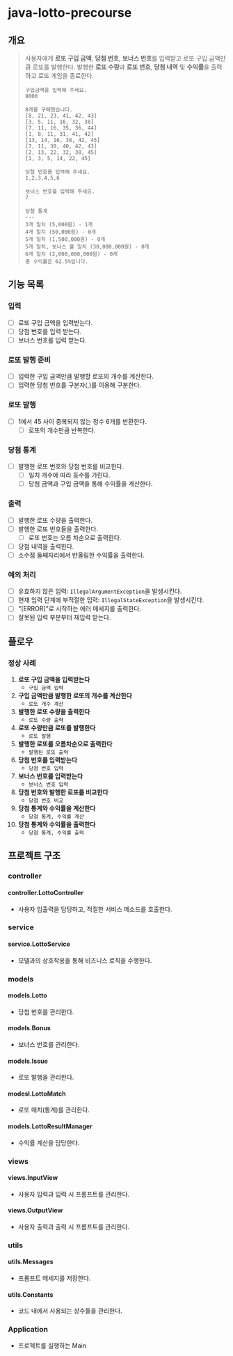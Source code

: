 # java-lotto-precourse
## 개요 
> 사용자에게 **로또 구입 금액**, **당첨 번호**, **보너스 번호**를 입력받고 로또 구입 금액만큼 로또를 발행한다.
> 발행한 **로또 수량**과 **로또 번호**, **당첨 내역** 및 **수익률**을 출력하고 로또 게임을 종료한다.
>
> ```
> 구입금액을 입력해 주세요.
> 8000
>
> 8개를 구매했습니다.
> [8, 21, 23, 41, 42, 43]
> [3, 5, 11, 16, 32, 38]
> [7, 11, 16, 35, 36, 44]
> [1, 8, 11, 31, 41, 42]
> [13, 14, 16, 38, 42, 45]
> [7, 11, 30, 40, 42, 43]
> [2, 13, 22, 32, 38, 45]
> [1, 3, 5, 14, 22, 45]
>
> 당첨 번호를 입력해 주세요.
> 1,2,3,4,5,6
>
> 보너스 번호를 입력해 주세요.
> 7
>
> 당첨 통계
> ---
> 3개 일치 (5,000원) - 1개
> 4개 일치 (50,000원) - 0개
> 5개 일치 (1,500,000원) - 0개
> 5개 일치, 보너스 볼 일치 (30,000,000원) - 0개
> 6개 일치 (2,000,000,000원) - 0개
> 총 수익률은 62.5%입니다.
> ```

## 기능 목록

### 입력
- [ ] 로또 구입 금액을 입력받는다.
- [ ] 당첨 번호를 입력 받는다.
- [ ] 보너스 번호를 입력 받는다.
### 로또 발행 준비
- [ ] 입력한 구입 금액만큼 발행할 로또의 개수를 계산한다.
- [ ] 입력한 당첨 번호를 구분자(,)를 이용해 구분한다. 
### 로또 발행
- [ ] 1에서 45 사이 중복되지 않는 정수 6개를 반환한다.
  - [ ] 로또의 개수만큼 반복한다.
### 당첨 통계 
- [ ] 발행한 로또 번호와 당첨 번호를 비교한다.
  - [ ] 일치 개수에 따라 등수를 가린다.
  - [ ] 당첨 금액과 구입 금액을 통해 수익률을 계산한다.
### 출력
- [ ] 발행한 로또 수량을 출력한다.
- [ ] 발행한 로또 번호들을 출력한다.
  - [ ] 로또 번호는 오름 차순으로 출력한다. 
- [ ] 당첨 내역을 출력한다.
- [ ] 소수점 둘째자리에서 반올림한 수익률을 출력한다. 
### 예외 처리
  - [ ] 유효하지 않은 입력: ```IllegalArgumentException```을 발생시킨다.
  - [ ] 현재 입력 단계에 부적절한 입력: ```IllegalStateException```을 발생시킨다.
  - [ ] "[ERROR]"로 시작하는 에러 메세지를 출력한다.
  - [ ] 잘못된 입력 부분부터 재입력 받는다.

## 플로우

### 정상 사례
1. **로또 구입 금액을 입력받는다**  
   - `구입 금액 입력`  
2. **구입 금액만큼 발행한 로또의 개수를 계산한다**  
   - `로또 개수 계산`
3. **발행한 로또 수량을 출력한다**  
   - `로또 수량 출력`
4. **로또 수량만큼 로또를 발행한다**  
   - `로또 발행`
5. **발행한 로또를 오름차순으로 출력한다**  
   - `발행된 로또 출력`
6. **당첨 번호를 입력받는다**  
   - `당첨 번호 입력`
7. **보너스 번호를 입력받는다**  
   - `보너스 번호 입력`
8. **당첨 번호와 발행한 로또를 비교한다**  
   - `당첨 번호 비교`
9. **당첨 통계와 수익률을 계산한다**  
   - `당첨 통계, 수익률 계산`
10. **당첨 통계와 수익률을 출력한다**
    - `당첨 통계, 수익률 출력`

## 프로젝트 구조
### controller
#### controller.LottoController
- 사용자 입출력을 담당하고, 적절한 서비스 메소드를 호출한다.
### service
#### service.LottoService
- 모델과의 상호작용을 통해 비즈니스 로직을 수행한다.
### models
#### models.Lotto
- 당첨 번호를 관리한다.
#### models.Bonus
- 보너스 번호를 관리한다.
#### models.Issue
- 로또 발행을 관리한다.
#### modesl.LottoMatch
- 로또 매치(통계)를 관리한다.
#### models.LottoResultManager
- 수익률 계산을 담당한다. 
### views
#### views.InputView
- 사용자 입력과 입력 시 프롬프트를 관리한다.
#### views.OutputView
- 사용자 출력과 출력 시 프롬프트를 관리한다.
### utils
#### utils.Messages
- 프롬프트 메세지를 저장한다.
#### utils.Constants
- 코드 내에서 사용되는 상수들을 관리한다.
### Application
- 프로젝트를 실행하는 Main

